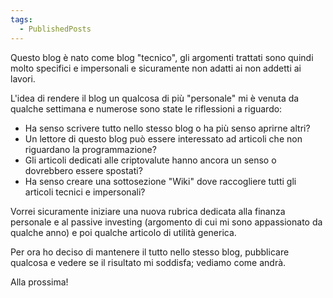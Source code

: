 ```yaml
---
tags:
  - PublishedPosts
---
```



Questo blog è nato come blog "tecnico", gli argomenti trattati sono quindi molto specifici e impersonali e sicuramente non adatti ai non addetti ai lavori.

L'idea di rendere il blog un qualcosa di più "personale" mi è venuta da qualche settimana e numerose sono state le riflessioni a riguardo:

- Ha senso scrivere tutto nello stesso blog o ha più senso aprirne altri?
- Un lettore di questo blog può essere interessato ad articoli che non riguardano la programmazione?
- Gli articoli dedicati alle criptovalute hanno ancora un senso o dovrebbero essere spostati?
- Ha senso creare una sottosezione "Wiki" dove raccogliere tutti gli articoli tecnici e impersonali?

Vorrei sicuramente iniziare una nuova rubrica dedicata alla finanza personale e al passive investing (argomento di cui mi sono appassionato da qualche anno) e poi qualche articolo di utilità generica.

Per ora ho deciso di mantenere il tutto nello stesso blog, pubblicare qualcosa e vedere se il risultato mi soddisfa; vediamo come andrà.

Alla prossima!
